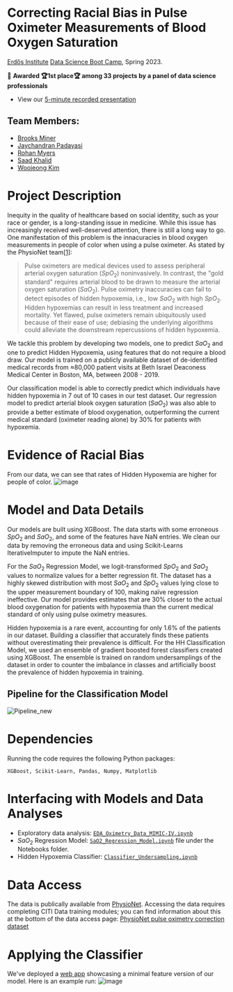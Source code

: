 # Correcting Racial Bias in Pulse Oximeter Measurements of Blood Oxygen Saturation
[Erdős Institute](https://www.erdosinstitute.org/) [Data Science Boot Camp](https://www.erdosinstitute.org/programs/spring-2023/data-science-boot-camp), Spring 2023.

🎉 **Awarded 🏆1st place🏆 among 33 projects by a panel of data science professionals**
- View our [5-minute recorded presentation](https://www.erdosinstitute.org/project-database/spring-2023/data-science-boot-camp/correcting-racial-bias-in-measurement-of-blood-oxygen-saturation)

## Team Members:
- [Brooks Miner](https://www.linkedin.com/in/brooks-miner/)
- [Jaychandran Padayasi](https://www.linkedin.com/in/jaychandran-padayasi/)
- [Rohan Myers](https://www.linkedin.com/in/rohanmyers/)
- [Saad Khalid](https://www.linkedin.com/in/saad-khalid-9b31b3125/)
- [Woojeong Kim](https://www.linkedin.com/in/woojeongkim1123/)

# Project Description

Inequity in the quality of healthcare based on social identity, such as your race or gender, is a long-standing issue in medicine. While this issue has increasingly received well-deserved attention, there is still a long way to go. One manifestation of this problem is the innacuracies in blood oxygen measurements in people of color when using a pulse oximeter. As stated by the PhysioNet team[[1]](https://physionet.org/content/mit-critical-datathon-2023/1.0.0/):

>Pulse oximeters are medical devices used to assess peripheral arterial oxygen saturation ($SpO_2$) noninvasively. In contrast, the "gold standard" requires arterial blood to be drawn to measure the arterial oxygen saturation ($SaO_2$). Pulse oximetry inaccuracies can fail to detect episodes of hidden hypoxemia, i.e., low $SaO_2$ with high $SpO_2$. Hidden hypoxemias can result in less treatment and increased mortality. Yet flawed, pulse oximeters remain ubiquitously used because of their ease of use; debiasing the underlying algorithms could alleviate the downstream repercussions of hidden hypoxemia.<br>

We tackle this problem by developing two models, one to predict $SaO_2$ and one to predict Hidden Hypoxemia, using features that do not require a blood draw. Our model is trained on a publicly available dataset of de-identified medical records from ≈80,000 patient visits at Beth Israel Deaconess Medical Center in Boston, MA, between 2008 - 2019.<br>

Our classification model is able to correctly predict which individuals have hidden hypoxemia in 7 out of 10 cases in our test dataset. Our regression model to predict arterial blook oxygen saturation ($SaO_2$) was also able to provide a better estimate of blood oxygenation, outperforming the current medical standard (oximeter reading alone) by 30% for patients with hypoxemia.<br>

# Evidence of Racial Bias
From our data, we can see that rates of Hidden Hypoxemia are higher for people of color.
![image](https://github.com/brooksminer/pulse-ox-correction/assets/12636792/07c8aba1-953b-4dc2-8baa-98aa485cb1ba)

# Model and Data Details
Our models are built using XGBoost. The data starts with some erroneous $SpO_2$ and $SaO_2$, and some of the features have NaN entries. We clean our data by removing the erroneous data and using Scikit-Learns IterativeImputer to impute the NaN entries. <br>

For the $SaO_2$ Regression Model, we logit-transformed $SpO_2$ and $SaO_2$ values to normalize values for a better regression fit. The dataset has a highly skewed distribution with most $SaO_2$ and $SpO_2$ values lying close to the upper measurement boundary of 100, making naïve regression ineffective. Our model provides estimates that are 30% closer to the actual blood oxygenation for patients with hypoxemia than the current medical standard of only using pulse oximetry measures. <br>

Hidden hypoxemia is a rare event, accounting for only 1.6% of the patients in our dataset. Building a classifier that accurately finds these patients without overestimating their prevalence is difficult. For the HH Classification Model, we used an ensemble of gradient boosted forest classifiers created using XGBoost. The ensemble is trained on random undersamplings of the dataset in order to counter the imbalance in classes and artificially boost the prevalence of hidden hypoxemia in training.

## Pipeline for the Classification Model<br>
![Pipeline_new](https://github.com/brooksminer/pulse-ox-correction/assets/69217005/e387815c-5223-4c55-b2de-cc5c52af731d)

# Dependencies
Running the code requires the following Python packages: 
```
XGBoost, Scikit-Learn, Pandas, Numpy, Matplotlib
```
# Interfacing with Models and Data Analyses
- Exploratory data analysis: [`EDA_Oximetry_Data_MIMIC-IV.ipynb`](https://github.com/brooksminer/pulse-ox-correction/blob/main/EDA/EDA_Oximetry_Data_MIMIC-IV.ipynb)
- $SaO_2$ Regression Model: [`SaO2_Regression_Model.ipynb`](https://github.com/brooksminer/pulse-ox-correction/blob/main/Notebooks/SaO2_Regression_Model.ipynb) file under the Notebooks folder. 
- Hidden Hypoxemia Classifier: [`Classifier_Undersampling.ipynb`](https://github.com/brooksminer/pulse-ox-correction/blob/main/Notebooks/Classifier_Undersampling.ipynb)


# Data Access
The data is publically available from [PhysioNet](https://physionet.org/). Accessing the data requires completing CITI Data training modules; you can find information about this at the bottom of the data access page: [PhysioNet pulse oximetry correction dataset](https://physionet.org/content/mit-critical-datathon-2023/1.0.0/)

# Applying the Classifier
We've deployed a [web app](https://huggingface.co/spaces/zonova/pulse_ox) showcasing a minimal feature version of our model. 
Here is an example run:
![image](https://github.com/brooksminer/pulse-ox-correction/assets/12636792/6d3e09bb-4778-4b4d-aa76-dfb59e185eb4)


